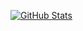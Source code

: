 [![GitHub Stats](https://github-readme-stats.vercel.app/api?user=MaximilianGaedig&theme=github_dark&count_private=true&show_icons=true)](https://github.com/anuraghazra/github-readme-stats)
